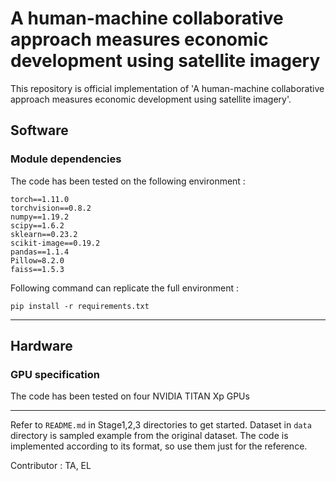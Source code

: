 # A human-machine collaborative approach measures economic development using satellite imagery

This repository is official implementation of 'A human-machine collaborative approach measures economic development using satellite imagery'.


## Software  

### Module dependencies

The code has been tested on the following environment :
```
torch==1.11.0
torchvision==0.8.2
numpy==1.19.2
scipy==1.6.2
sklearn==0.23.2
scikit-image==0.19.2
pandas==1.1.4
Pillow=8.2.0
faiss==1.5.3
```

Following command can replicate the full environment :

```pip install -r requirements.txt```

---  

## Hardware  

### GPU specification  

The code has been tested on four NVIDIA TITAN Xp GPUs  

---  

Refer to ```README.md``` in Stage1,2,3 directories to get started. Dataset in ```data``` directory is sampled example from the original dataset. The code is implemented according to its format, so use them just for the reference.
 
Contributor : TA, EL